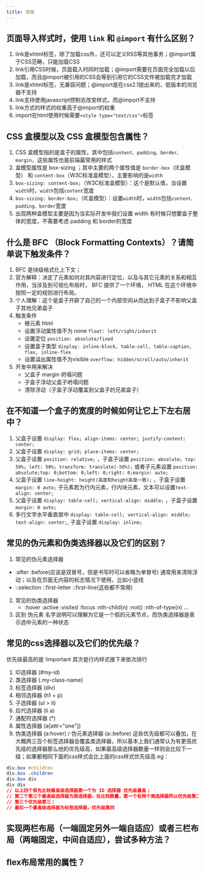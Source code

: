 ```yaml
---
title: 简单
---
```


## 页面导入样式时，使用 `link` 和 `@import` 有什么区别？

<Answer>

1. link是xhtml标签，除了加载css外，还可以定义RSS等其他事务；@import属于CSS范畴，只能加载CSS
2. link引用CSS时候，页面载入时同时加载；@import需要在页面完全加载以后加载，而且@import被引用的CSS会等到引用它的CSS文件被加载完才加载
3. link是xhtml标签，无兼容问题；@import是在css2.1提出来的，低版本的浏览器不支持
4. link支持使用javascript控制去改变样式，而@import不支持
5. link方式的样式的权重高于@import的权重
6. import在html使用时候需要`<style type="text/css">`标签

</Answer>

##  CSS 盒模型以及 CSS 盒模型包含属性？

<Answer>

1. CSS 盒模型指的是盒子的属性，其中包括`content、padding、border、margin`，这些属性也是前端最常用的样式
2. 盒模型属性是 box-sizing ；其中主要的两个属性值是 `border-box`（IE盒模型） 和 `content-box`（W3C标准盒模型），主要影响的是`width`
3. `box-sizing: content-box;`（W3C标准盒模型）：这个是默认值，当设置`width`时，`width`包括`content`宽度
4. `box-sizing: border-box;`（IE盒模型）：设置`width`时，`width`包括`content、padding、border`宽度
5. 出现两种盒模型主要是因为当实际开发中我们设置 width 有时候只想要盒子整体的宽度，不需要考虑 padding 和 border的宽度

</Answer>

## 什么是 BFC （Block Formatting Contexts）？请简单说下触发条件？

<Answer>

1. BFC 是块级格式化上下文；
2. 官方解释：决定了元素如何对其内容进行定位，以及与其它元素的关系和相互作用，当涉及到可视化布局时， BFC 提供了一个环境， HTML 在这个环境中按照一定的规则进行布局。
3. 个人理解：这个是盒子开辟了自己的一个内部空间从而达到子盒子不影响父盒子其他兄弟盒子
4. 触发条件
   - 根元素 html
   - 设置浮动属性值不为 none `float: left/right/inherit`
   - 设置定位 `position: absolute/fixed`
   - 设置盒子类型 `display: inline-block, table-cell, table-caption, flex, inline-flex`
   - 设置溢出属性值不为visible `overflow: hidden/scroll/auto/inherit`
5. 开发中用来解决
   - 父盒子 margin 坍塌问题
   - 子盒子浮动父盒子坍塌问题
   - 清除浮动（子盒子浮动覆盖到父盒子的兄弟盒子）

</Answer>

## 在不知道一个盒子的宽度的时候如何让它上下左右居中？

<Answer>

1. 父盒子设置 `display: flex; align-items: center; justify-content: center;` 
2. 父盒子设置 `display: grid; place-items: center;` 
3. 父盒子设置 `position: relative;` ，子盒子设置 `position: absolute; top: 50%; left: 50%; transform: translate(-50%);` 或者子元素设置 `position: absolute;top: 0;bottom: 0;left: 0;right: 0;margin: auto;`
4. 父盒子设置 `line-height: height(高度和height高度一致);` ，子盒子设置 `margin: 0 auto;` 子元素若为行内元素，行内块元素，文本可以设置`text-align: center;`
5. 父盒子设置 `display: table-cell; vertical-align: middle;` ，子盒子设置 `margin: 0 auto;`
6. 多行文字水平垂直居中 `display: table-cell; vertical-align: middle; text-align: center;`, 子盒子设置 `display: inline;`

</Answer>

## 常见的伪元素和伪类选择器以及它们的区别？

<Answer>

1. 常见的伪元素选择器 
  - :after :before(应该是双冒号，但是书写时可以省略为单冒号) 通常用来清除浮动；以及在页面无内容的标志情况下使用，比如小竖线
  - ::selection ::first-letter ::first-line(这些都不常用) 
2. 常见的伪类选择器
   - :hover :active :visited :focus :nth-child(n) :not() :nth-of-type(n) ... 
3. 区别 伪元素 名字说明可以理解为它是一个假的元素节点，而伪类选择器是表示选中元素的一种状态

</Answer>

## 常见的css选择器以及它们的优先级？

<Answer>

优先级最高的是 !important 其次是行内样式接下来依次排行
1. ID选择器 (#my-id)
2. 类选择器 (.my-class-name)
3. 标签选择器 (div)
4. 相邻选择器 (h1 + p)
5. 子选择器 (ul > li)
6. 后代选择器 (li a)
7. 通配符选择器 (*)
8. 属性选择器 (a[attr="one"])
9. 伪类选择器 (a:hover) / 伪元素选择器 (a::before)
这些优先级都可以叠加，在大概两三百个标签选择器会覆盖类选择器，所以基本上我们通常认为有更高优先级的选择器那么他的优先级高，如果最高级选择器数量一样则会比较下一级；如果都相同下面的css样式会比上面的css样式优先级高
eg：
```css
div.box #children 
div.box .children 
div.box div 
div div
// 以上四个首先比较最高级选择器第一个为 ID 选择器 优先级最高；
// 第二个第三个最高级选择器为类选择器，在比较数量，第一个有两个类选择器所以优先级第二；
// 第三个优先级第三；
// 最后一个最高级选择器为标签选择器，优先级第四
```

</Answer>

## 实现两栏布局（一端固定另外一端自适应）或者三栏布局（两端固定，中间自适应），尝试多种方法？

<Answer>


</Answer>

## flex布局常用的属性？

<Answer>


</Answer>